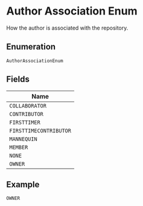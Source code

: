 
# Author Association Enum

How the author is associated with the repository.

## Enumeration

`AuthorAssociationEnum`

## Fields

| Name |
|  --- |
| `COLLABORATOR` |
| `CONTRIBUTOR` |
| `FIRSTTIMER` |
| `FIRSTTIMECONTRIBUTOR` |
| `MANNEQUIN` |
| `MEMBER` |
| `NONE` |
| `OWNER` |

## Example

```
OWNER
```


